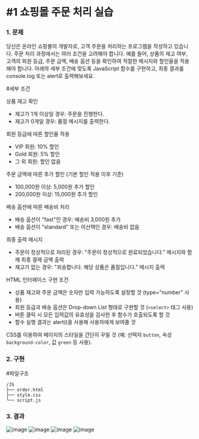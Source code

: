 # #1 쇼핑몰 주문 처리 실습

### 1. 문제

당신은 온라인 쇼핑몰의 개발자로, 고객 주문을 처리하는 프로그램을 작성하고 있습니다. 주문 처리 과정에서는 여러 조건을 고려해야 합니다. 예를 들어, 상품의 재고 여부, 고객의 회원 등급, 주문 금액, 배송 옵션 등을 확인하여 적절한 메시지와 할인율을 적용해야 합니다. 아래의 세부 조건에 맞도록 JavaScript 함수를 구현하고, 최종 결과를 console.log 또는 alert로 출력해보세요.

#세부 조건

상품 재고 확인
- 재고가 1개 이상일 경우: 주문을 진행한다.
- 재고가 0개일 경우: 품절 메시지를 출력한다.

회원 등급에 따른 할인율 적용
- VIP 회원: 10% 할인
- Gold 회원: 5% 할인
- 그 외 회원: 할인 없음

주문 금액에 따른 추가 할인 (기본 할인 적용 이후 기준)
- 100,000원 이상: 5,000원 추가 할인
- 200,000원 이상: 15,000원 추가 할인

배송 옵션에 따른 배송비 처리
- 배송 옵션이 "fast"인 경우: 배송비 3,000원 추가
- 배송 옵션이 "standard" 또는 미선택인 경우: 배송비 없음

최종 출력 메시지
- 주문이 정상적으로 처리된 경우: "주문이 정상적으로 완료되었습니다." 메시지와 함께 최종 결제 금액 출력
- 재고가 없는 경우: "죄송합니다. 해당 상품은 품절입니다." 메시지 출력

HTML 인터페이스 구현 조건
- 상품 재고와 주문 금액은 숫자만 입력 가능하도록 설정할 것 (type="number" 사용)
- 회원 등급과 배송 옵션은 Drop-down List 형태로 구현할 것 (`<select>` 태그 사용)
- 버튼 클릭 시 모든 입력값의 유효성을 검사한 후 함수가 호출되도록 할 것
- 함수 실행 결과는 alert()을 사용해 사용자에게 보여줄 것

CSS를 이용하여 페이지의 스타일을 간단히 꾸밀 것 (예: 선택자 `button`, 속성 `background-color`, 값 `green` 등 사용).

### 2. 구현

#파일구조

```plain text
/JS
├── order.html
├── style.css
└── script.js
```


### 3. 결과

![image](https://github.com/user-attachments/assets/145ea5af-1ae6-4cc6-b8bf-3415d9d3fb06)
![image](https://github.com/user-attachments/assets/f2087716-da4d-4af9-b44d-8699d056b21d)
![image](https://github.com/user-attachments/assets/1bd26353-8111-445f-92bd-467e8a236d2a)
![image](https://github.com/user-attachments/assets/1e061c66-52f2-4b0b-a4e1-0d310944c85d)

#
